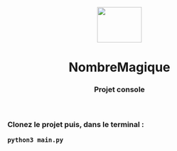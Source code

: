 <br>
<div align="center">
  <img height="80px" width="100px" src="https://cdn.jsdelivr.net/gh/devicons/devicon/icons/python/python-original.svg />
  <img height="80px" src="./img/terminal_icon.png">
</div>

<h1 align="center">NombreMagique</h1>

<h3 align="center">Projet console<h3>
<br>


Clonez le projet puis, dans le terminal :
```
python3 main.py
```
<br>